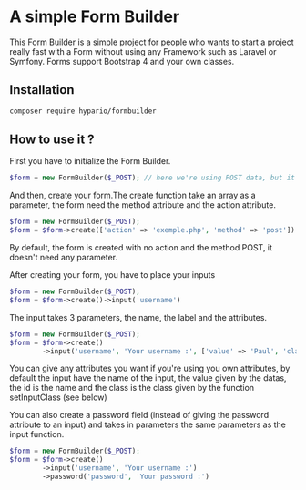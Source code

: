 # A simple Form Builder

This Form Builder is a simple project for people who wants to start a project really fast with a Form without using any Framework such as Laravel or Symfony.
Forms support Bootstrap 4 and your own classes.

## Installation

```bash
composer require hypario/formbuilder
```

## How to use it ?

First you have to initialize the Form Builder.
```php
$form = new FormBuilder($_POST); // here we're using POST data, but it can be everything that are from a form
```

And then, create your form.The create function take an array as a parameter, the form need the method attribute and the action attribute.
```php
$form = new FormBuilder($_POST);
$form = $form->create(['action' => 'exemple.php', 'method' => 'post'])
```
By default, the form is created with no action and the method POST, it doesn't need any parameter.

After creating your form, you have to place your inputs
```php
$form = new FormBuilder($_POST);
$form = $form->create()->input('username')
```
The input takes 3 parameters, the name, the label and the attributes.
```php
$form = new FormBuilder($_POST);
$form = $form->create()
        ->input('username', 'Your username :', ['value' => 'Paul', 'class' => 'form-input'])
```
You can give any attributes you want if you're using you own attributes, by default the input have the name of the input, the value given by the datas, the id is the name and the class is the class given by the function setInputClass (see below)

You can also create a password field (instead of giving the password attribute to an input) and takes in parameters the same parameters as the input function.
```php
$form = new FormBuilder($_POST);
$form = $form->create()
        ->input('username', 'Your username :')
        ->password('password', 'Your password :')
```
